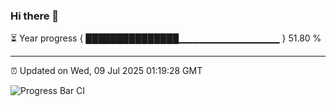 ### Hi there 👋

⏳ Year progress { ███████████████▁▁▁▁▁▁▁▁▁▁▁▁▁▁▁ } 51.80 %

---

⏰ Updated on Wed, 09 Jul 2025 01:19:28 GMT

![Progress Bar CI](https://github.com/liununu/liununu/workflows/Progress%20Bar%20CI/badge.svg)
